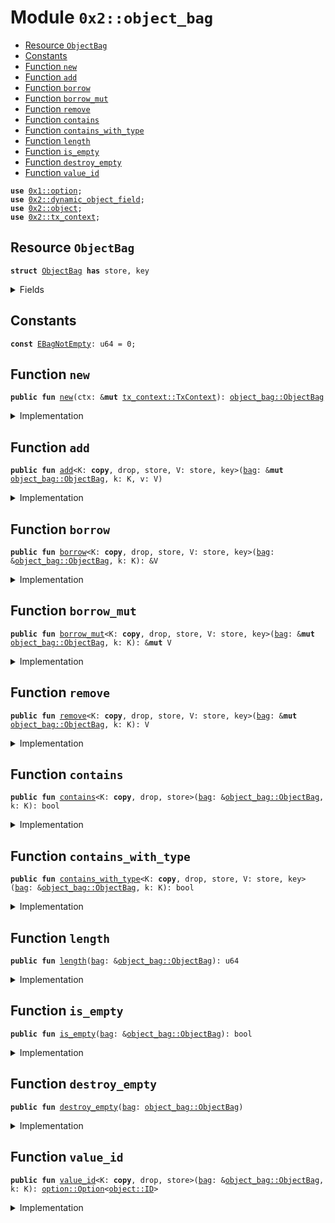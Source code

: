 
<a name="0x2_object_bag"></a>

# Module `0x2::object_bag`



-  [Resource `ObjectBag`](#0x2_object_bag_ObjectBag)
-  [Constants](#@Constants_0)
-  [Function `new`](#0x2_object_bag_new)
-  [Function `add`](#0x2_object_bag_add)
-  [Function `borrow`](#0x2_object_bag_borrow)
-  [Function `borrow_mut`](#0x2_object_bag_borrow_mut)
-  [Function `remove`](#0x2_object_bag_remove)
-  [Function `contains`](#0x2_object_bag_contains)
-  [Function `contains_with_type`](#0x2_object_bag_contains_with_type)
-  [Function `length`](#0x2_object_bag_length)
-  [Function `is_empty`](#0x2_object_bag_is_empty)
-  [Function `destroy_empty`](#0x2_object_bag_destroy_empty)
-  [Function `value_id`](#0x2_object_bag_value_id)


<pre><code><b>use</b> <a href="../../dependencies/move-stdlib/option.md#0x1_option">0x1::option</a>;
<b>use</b> <a href="../../dependencies/sui-framework/dynamic_object_field.md#0x2_dynamic_object_field">0x2::dynamic_object_field</a>;
<b>use</b> <a href="../../dependencies/sui-framework/object.md#0x2_object">0x2::object</a>;
<b>use</b> <a href="../../dependencies/sui-framework/tx_context.md#0x2_tx_context">0x2::tx_context</a>;
</code></pre>



<a name="0x2_object_bag_ObjectBag"></a>

## Resource `ObjectBag`



<pre><code><b>struct</b> <a href="../../dependencies/sui-framework/object_bag.md#0x2_object_bag_ObjectBag">ObjectBag</a> <b>has</b> store, key
</code></pre>



<details>
<summary>Fields</summary>


<dl>
<dt>
<code>id: <a href="../../dependencies/sui-framework/object.md#0x2_object_UID">object::UID</a></code>
</dt>
<dd>

</dd>
<dt>
<code>size: u64</code>
</dt>
<dd>

</dd>
</dl>


</details>

<a name="@Constants_0"></a>

## Constants


<a name="0x2_object_bag_EBagNotEmpty"></a>



<pre><code><b>const</b> <a href="../../dependencies/sui-framework/object_bag.md#0x2_object_bag_EBagNotEmpty">EBagNotEmpty</a>: u64 = 0;
</code></pre>



<a name="0x2_object_bag_new"></a>

## Function `new`



<pre><code><b>public</b> <b>fun</b> <a href="../../dependencies/sui-framework/object_bag.md#0x2_object_bag_new">new</a>(ctx: &<b>mut</b> <a href="../../dependencies/sui-framework/tx_context.md#0x2_tx_context_TxContext">tx_context::TxContext</a>): <a href="../../dependencies/sui-framework/object_bag.md#0x2_object_bag_ObjectBag">object_bag::ObjectBag</a>
</code></pre>



<details>
<summary>Implementation</summary>


<pre><code><b>public</b> <b>fun</b> <a href="../../dependencies/sui-framework/object_bag.md#0x2_object_bag_new">new</a>(ctx: &<b>mut</b> TxContext): <a href="../../dependencies/sui-framework/object_bag.md#0x2_object_bag_ObjectBag">ObjectBag</a> {
    <a href="../../dependencies/sui-framework/object_bag.md#0x2_object_bag_ObjectBag">ObjectBag</a> {
        id: <a href="../../dependencies/sui-framework/object.md#0x2_object_new">object::new</a>(ctx),
        size: 0,
    }
}
</code></pre>



</details>

<a name="0x2_object_bag_add"></a>

## Function `add`



<pre><code><b>public</b> <b>fun</b> <a href="../../dependencies/sui-framework/object_bag.md#0x2_object_bag_add">add</a>&lt;K: <b>copy</b>, drop, store, V: store, key&gt;(<a href="../../dependencies/sui-framework/bag.md#0x2_bag">bag</a>: &<b>mut</b> <a href="../../dependencies/sui-framework/object_bag.md#0x2_object_bag_ObjectBag">object_bag::ObjectBag</a>, k: K, v: V)
</code></pre>



<details>
<summary>Implementation</summary>


<pre><code><b>public</b> <b>fun</b> <a href="../../dependencies/sui-framework/object_bag.md#0x2_object_bag_add">add</a>&lt;K: <b>copy</b> + drop + store, V: key + store&gt;(<a href="../../dependencies/sui-framework/bag.md#0x2_bag">bag</a>: &<b>mut</b> <a href="../../dependencies/sui-framework/object_bag.md#0x2_object_bag_ObjectBag">ObjectBag</a>, k: K, v: V) {
    ofield::add(&<b>mut</b> <a href="../../dependencies/sui-framework/bag.md#0x2_bag">bag</a>.id, k, v);
    <a href="../../dependencies/sui-framework/bag.md#0x2_bag">bag</a>.size = <a href="../../dependencies/sui-framework/bag.md#0x2_bag">bag</a>.size + 1;
}
</code></pre>



</details>

<a name="0x2_object_bag_borrow"></a>

## Function `borrow`



<pre><code><b>public</b> <b>fun</b> <a href="../../dependencies/sui-framework/object_bag.md#0x2_object_bag_borrow">borrow</a>&lt;K: <b>copy</b>, drop, store, V: store, key&gt;(<a href="../../dependencies/sui-framework/bag.md#0x2_bag">bag</a>: &<a href="../../dependencies/sui-framework/object_bag.md#0x2_object_bag_ObjectBag">object_bag::ObjectBag</a>, k: K): &V
</code></pre>



<details>
<summary>Implementation</summary>


<pre><code><b>public</b> <b>fun</b> <a href="../../dependencies/sui-framework/object_bag.md#0x2_object_bag_borrow">borrow</a>&lt;K: <b>copy</b> + drop + store, V: key + store&gt;(<a href="../../dependencies/sui-framework/bag.md#0x2_bag">bag</a>: &<a href="../../dependencies/sui-framework/object_bag.md#0x2_object_bag_ObjectBag">ObjectBag</a>, k: K): &V {
    ofield::borrow(&<a href="../../dependencies/sui-framework/bag.md#0x2_bag">bag</a>.id, k)
}
</code></pre>



</details>

<a name="0x2_object_bag_borrow_mut"></a>

## Function `borrow_mut`



<pre><code><b>public</b> <b>fun</b> <a href="../../dependencies/sui-framework/object_bag.md#0x2_object_bag_borrow_mut">borrow_mut</a>&lt;K: <b>copy</b>, drop, store, V: store, key&gt;(<a href="../../dependencies/sui-framework/bag.md#0x2_bag">bag</a>: &<b>mut</b> <a href="../../dependencies/sui-framework/object_bag.md#0x2_object_bag_ObjectBag">object_bag::ObjectBag</a>, k: K): &<b>mut</b> V
</code></pre>



<details>
<summary>Implementation</summary>


<pre><code><b>public</b> <b>fun</b> <a href="../../dependencies/sui-framework/object_bag.md#0x2_object_bag_borrow_mut">borrow_mut</a>&lt;K: <b>copy</b> + drop + store, V: key + store&gt;(<a href="../../dependencies/sui-framework/bag.md#0x2_bag">bag</a>: &<b>mut</b> <a href="../../dependencies/sui-framework/object_bag.md#0x2_object_bag_ObjectBag">ObjectBag</a>, k: K): &<b>mut</b> V {
    ofield::borrow_mut(&<b>mut</b> <a href="../../dependencies/sui-framework/bag.md#0x2_bag">bag</a>.id, k)
}
</code></pre>



</details>

<a name="0x2_object_bag_remove"></a>

## Function `remove`



<pre><code><b>public</b> <b>fun</b> <a href="../../dependencies/sui-framework/object_bag.md#0x2_object_bag_remove">remove</a>&lt;K: <b>copy</b>, drop, store, V: store, key&gt;(<a href="../../dependencies/sui-framework/bag.md#0x2_bag">bag</a>: &<b>mut</b> <a href="../../dependencies/sui-framework/object_bag.md#0x2_object_bag_ObjectBag">object_bag::ObjectBag</a>, k: K): V
</code></pre>



<details>
<summary>Implementation</summary>


<pre><code><b>public</b> <b>fun</b> <a href="../../dependencies/sui-framework/object_bag.md#0x2_object_bag_remove">remove</a>&lt;K: <b>copy</b> + drop + store, V: key + store&gt;(<a href="../../dependencies/sui-framework/bag.md#0x2_bag">bag</a>: &<b>mut</b> <a href="../../dependencies/sui-framework/object_bag.md#0x2_object_bag_ObjectBag">ObjectBag</a>, k: K): V {
    <b>let</b> v = ofield::remove(&<b>mut</b> <a href="../../dependencies/sui-framework/bag.md#0x2_bag">bag</a>.id, k);
    <a href="../../dependencies/sui-framework/bag.md#0x2_bag">bag</a>.size = <a href="../../dependencies/sui-framework/bag.md#0x2_bag">bag</a>.size - 1;
    v
}
</code></pre>



</details>

<a name="0x2_object_bag_contains"></a>

## Function `contains`



<pre><code><b>public</b> <b>fun</b> <a href="../../dependencies/sui-framework/object_bag.md#0x2_object_bag_contains">contains</a>&lt;K: <b>copy</b>, drop, store&gt;(<a href="../../dependencies/sui-framework/bag.md#0x2_bag">bag</a>: &<a href="../../dependencies/sui-framework/object_bag.md#0x2_object_bag_ObjectBag">object_bag::ObjectBag</a>, k: K): bool
</code></pre>



<details>
<summary>Implementation</summary>


<pre><code><b>public</b> <b>fun</b> <a href="../../dependencies/sui-framework/object_bag.md#0x2_object_bag_contains">contains</a>&lt;K: <b>copy</b> + drop + store&gt;(<a href="../../dependencies/sui-framework/bag.md#0x2_bag">bag</a>: &<a href="../../dependencies/sui-framework/object_bag.md#0x2_object_bag_ObjectBag">ObjectBag</a>, k: K): bool {
    ofield::exists_&lt;K&gt;(&<a href="../../dependencies/sui-framework/bag.md#0x2_bag">bag</a>.id, k)
}
</code></pre>



</details>

<a name="0x2_object_bag_contains_with_type"></a>

## Function `contains_with_type`



<pre><code><b>public</b> <b>fun</b> <a href="../../dependencies/sui-framework/object_bag.md#0x2_object_bag_contains_with_type">contains_with_type</a>&lt;K: <b>copy</b>, drop, store, V: store, key&gt;(<a href="../../dependencies/sui-framework/bag.md#0x2_bag">bag</a>: &<a href="../../dependencies/sui-framework/object_bag.md#0x2_object_bag_ObjectBag">object_bag::ObjectBag</a>, k: K): bool
</code></pre>



<details>
<summary>Implementation</summary>


<pre><code><b>public</b> <b>fun</b> <a href="../../dependencies/sui-framework/object_bag.md#0x2_object_bag_contains_with_type">contains_with_type</a>&lt;K: <b>copy</b> + drop + store, V: key + store&gt;(<a href="../../dependencies/sui-framework/bag.md#0x2_bag">bag</a>: &<a href="../../dependencies/sui-framework/object_bag.md#0x2_object_bag_ObjectBag">ObjectBag</a>, k: K): bool {
    ofield::exists_with_type&lt;K, V&gt;(&<a href="../../dependencies/sui-framework/bag.md#0x2_bag">bag</a>.id, k)
}
</code></pre>



</details>

<a name="0x2_object_bag_length"></a>

## Function `length`



<pre><code><b>public</b> <b>fun</b> <a href="../../dependencies/sui-framework/object_bag.md#0x2_object_bag_length">length</a>(<a href="../../dependencies/sui-framework/bag.md#0x2_bag">bag</a>: &<a href="../../dependencies/sui-framework/object_bag.md#0x2_object_bag_ObjectBag">object_bag::ObjectBag</a>): u64
</code></pre>



<details>
<summary>Implementation</summary>


<pre><code><b>public</b> <b>fun</b> <a href="../../dependencies/sui-framework/object_bag.md#0x2_object_bag_length">length</a>(<a href="../../dependencies/sui-framework/bag.md#0x2_bag">bag</a>: &<a href="../../dependencies/sui-framework/object_bag.md#0x2_object_bag_ObjectBag">ObjectBag</a>): u64 {
    <a href="../../dependencies/sui-framework/bag.md#0x2_bag">bag</a>.size
}
</code></pre>



</details>

<a name="0x2_object_bag_is_empty"></a>

## Function `is_empty`



<pre><code><b>public</b> <b>fun</b> <a href="../../dependencies/sui-framework/object_bag.md#0x2_object_bag_is_empty">is_empty</a>(<a href="../../dependencies/sui-framework/bag.md#0x2_bag">bag</a>: &<a href="../../dependencies/sui-framework/object_bag.md#0x2_object_bag_ObjectBag">object_bag::ObjectBag</a>): bool
</code></pre>



<details>
<summary>Implementation</summary>


<pre><code><b>public</b> <b>fun</b> <a href="../../dependencies/sui-framework/object_bag.md#0x2_object_bag_is_empty">is_empty</a>(<a href="../../dependencies/sui-framework/bag.md#0x2_bag">bag</a>: &<a href="../../dependencies/sui-framework/object_bag.md#0x2_object_bag_ObjectBag">ObjectBag</a>): bool {
    <a href="../../dependencies/sui-framework/bag.md#0x2_bag">bag</a>.size == 0
}
</code></pre>



</details>

<a name="0x2_object_bag_destroy_empty"></a>

## Function `destroy_empty`



<pre><code><b>public</b> <b>fun</b> <a href="../../dependencies/sui-framework/object_bag.md#0x2_object_bag_destroy_empty">destroy_empty</a>(<a href="../../dependencies/sui-framework/bag.md#0x2_bag">bag</a>: <a href="../../dependencies/sui-framework/object_bag.md#0x2_object_bag_ObjectBag">object_bag::ObjectBag</a>)
</code></pre>



<details>
<summary>Implementation</summary>


<pre><code><b>public</b> <b>fun</b> <a href="../../dependencies/sui-framework/object_bag.md#0x2_object_bag_destroy_empty">destroy_empty</a>(<a href="../../dependencies/sui-framework/bag.md#0x2_bag">bag</a>: <a href="../../dependencies/sui-framework/object_bag.md#0x2_object_bag_ObjectBag">ObjectBag</a>) {
    <b>let</b> <a href="../../dependencies/sui-framework/object_bag.md#0x2_object_bag_ObjectBag">ObjectBag</a> { id, size } = <a href="../../dependencies/sui-framework/bag.md#0x2_bag">bag</a>;
    <b>assert</b>!(size == 0, <a href="../../dependencies/sui-framework/object_bag.md#0x2_object_bag_EBagNotEmpty">EBagNotEmpty</a>);
    <a href="../../dependencies/sui-framework/object.md#0x2_object_delete">object::delete</a>(id)
}
</code></pre>



</details>

<a name="0x2_object_bag_value_id"></a>

## Function `value_id`



<pre><code><b>public</b> <b>fun</b> <a href="../../dependencies/sui-framework/object_bag.md#0x2_object_bag_value_id">value_id</a>&lt;K: <b>copy</b>, drop, store&gt;(<a href="../../dependencies/sui-framework/bag.md#0x2_bag">bag</a>: &<a href="../../dependencies/sui-framework/object_bag.md#0x2_object_bag_ObjectBag">object_bag::ObjectBag</a>, k: K): <a href="../../dependencies/move-stdlib/option.md#0x1_option_Option">option::Option</a>&lt;<a href="../../dependencies/sui-framework/object.md#0x2_object_ID">object::ID</a>&gt;
</code></pre>



<details>
<summary>Implementation</summary>


<pre><code><b>public</b> <b>fun</b> <a href="../../dependencies/sui-framework/object_bag.md#0x2_object_bag_value_id">value_id</a>&lt;K: <b>copy</b> + drop + store&gt;(<a href="../../dependencies/sui-framework/bag.md#0x2_bag">bag</a>: &<a href="../../dependencies/sui-framework/object_bag.md#0x2_object_bag_ObjectBag">ObjectBag</a>, k: K): Option&lt;ID&gt; {
    ofield::id(&<a href="../../dependencies/sui-framework/bag.md#0x2_bag">bag</a>.id, k)
}
</code></pre>



</details>
